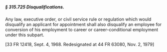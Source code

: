 ##### § 315.725 Disqualifications. #####

Any law, executive order, or civil service rule or regulation which would disqualify an applicant for appointment shall also disqualify an employee for conversion of his employment to career or career-conditional employment under this subpart.

[33 FR 12418, Sept. 4, 1968. Redesignated at 44 FR 63080, Nov. 2, 1979]
